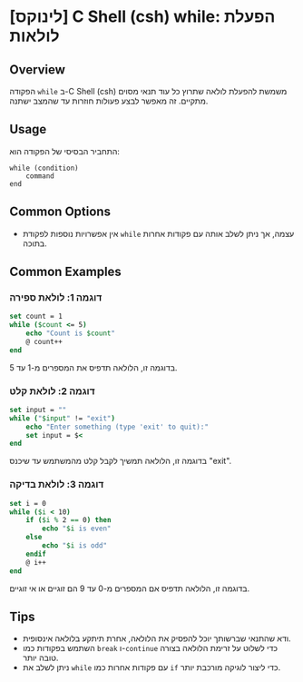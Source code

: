 # [לינוקס] C Shell (csh) while: הפעלת לולאות

## Overview
הפקודה `while` ב-C Shell (csh) משמשת להפעלת לולאה שתרוץ כל עוד תנאי מסוים מתקיים. זה מאפשר לבצע פעולות חוזרות עד שהמצב ישתנה.

## Usage
התחביר הבסיסי של הפקודה הוא:

```
while (condition)
    command
end
```

## Common Options
- אין אפשרויות נוספות לפקודת `while` עצמה, אך ניתן לשלב אותה עם פקודות אחרות בתוכה.

## Common Examples

### דוגמה 1: לולאת ספירה
```csh
set count = 1
while ($count <= 5)
    echo "Count is $count"
    @ count++
end
```
בדוגמה זו, הלולאה תדפיס את המספרים מ-1 עד 5.

### דוגמה 2: לולאת קלט
```csh
set input = ""
while ("$input" != "exit")
    echo "Enter something (type 'exit' to quit):"
    set input = $< 
end
```
בדוגמה זו, הלולאה תמשיך לקבל קלט מהמשתמש עד שיכנס "exit".

### דוגמה 3: לולאת בדיקה
```csh
set i = 0
while ($i < 10)
    if ($i % 2 == 0) then
        echo "$i is even"
    else
        echo "$i is odd"
    endif
    @ i++
end
```
בדוגמה זו, הלולאה תדפיס אם המספרים מ-0 עד 9 הם זוגיים או אי זוגיים.

## Tips
- ודא שהתנאי שברשותך יוכל להפסיק את הלולאה, אחרת תיתקע בלולאה אינסופית.
- השתמש בפקודות כמו `break` ו-`continue` כדי לשלוט על זרימת הלולאה בצורה טובה יותר.
- ניתן לשלב את `while` עם פקודות אחרות כמו `if` כדי ליצור לוגיקה מורכבת יותר.